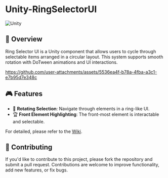 # Unity-RingSelectorUI

![Unity](https://img.shields.io/badge/Unity-2021.3%2B-orange) 

## 📌 Overview
Ring Selector UI is a Unity component that allows users to cycle through selectable items arranged in a circular layout. This system supports smooth rotation with DoTween animations and UI interactions.

https://github.com/user-attachments/assets/5536ea4f-b78a-4fba-a3c1-e7b95d7e348c

## 🎮 Features
- 🔄 **Rotating Selection**: Navigate through elements in a ring-like UI.
- 🏆 **Front Element Highlighting**: The front-most element is interactable and selectable.

For detailed, please refer to the [Wiki](https://github.com/dennis112999/Unity-Ring-Selector-UI/wiki/%F0%9F%8F%A0Home).

## 🤝 Contributing
If you'd like to contribute to this project, please fork the repository and submit a pull request. Contributions are welcome to improve functionality, add new features, or fix bugs.
